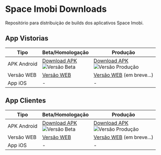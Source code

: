 # Space Imobi Downloads

Repositório para distribuição de builds dos aplicativos Space Imobi.

## App Vistorias

| Tipo        | Beta/Homologação                                                                 | Produção                                                              |
| ----------- | -------------------------------------------------------------------------------- | ---------------------------------------------------------------------- |
| APK Android | [Download APK](https://spaceimobi.github.io/public/spaceimobi-vistorias-beta.apk)<br>![Versão Beta](https://img.shields.io/badge/dynamic/json?label=versão&query=$.version&url=https://spaceimobi.github.io/public/spaceimobi-vistorias-beta.json&color=orange) | [Download APK](https://spaceimobi.github.io/public/spaceimobi-vistorias.apk)<br>![Versão Produção](https://img.shields.io/badge/dynamic/json?label=versão&query=$.version&url=https://spaceimobi.github.io/public/spaceimobi-vistorias.json&color=blue) |
| Versão WEB    | [Versão WEB](https://spaceimobi.github.io/vistorias/)                             | [Versão WEB](https://spaceimobi.com/apps/vistorias/) (em breve...)    |
| App iOS     | -                                                                     | -                                                          |

## App Clientes

| Tipo        | Beta/Homologação                                                                 | Produção                                                              |
| ----------- | -------------------------------------------------------------------------------- | ---------------------------------------------------------------------- |
| APK Android | [Download APK](https://spaceimobi.github.io/public/spaceimobi-clientes-beta.apk)<br>![Versão Beta](https://img.shields.io/badge/dynamic/json?label=versão&query=$.version&url=https://spaceimobi.github.io/public/spaceimobi-clientes-beta.json&color=orange) | [Download APK](https://spaceimobi.github.io/public/spaceimobi-clientes.apk)<br>![Versão Produção](https://img.shields.io/badge/dynamic/json?label=versão&query=$.version&url=https://spaceimobi.github.io/public/spaceimobi-clientes.json&color=blue) |
| Versão WEB    | [Versão WEB](https://spaceimobi.github.io/clientes/)                             | [Versão WEB](https://spaceimobi.com/apps/clientes/) (em breve...)    |
| App iOS     | -                                                                     | -                                                          |

